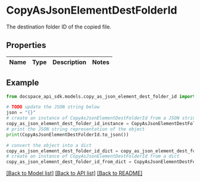 # CopyAsJsonElementDestFolderId
The destination folder ID of the copied file.

## Properties

Name | Type | Description | Notes
------------ | ------------- | ------------- | -------------

## Example

```python
from docspace_api_sdk.models.copy_as_json_element_dest_folder_id import CopyAsJsonElementDestFolderId

# TODO update the JSON string below
json = "{}"
# create an instance of CopyAsJsonElementDestFolderId from a JSON string
copy_as_json_element_dest_folder_id_instance = CopyAsJsonElementDestFolderId.from_json(json)
# print the JSON string representation of the object
print(CopyAsJsonElementDestFolderId.to_json())

# convert the object into a dict
copy_as_json_element_dest_folder_id_dict = copy_as_json_element_dest_folder_id_instance.to_dict()
# create an instance of CopyAsJsonElementDestFolderId from a dict
copy_as_json_element_dest_folder_id_from_dict = CopyAsJsonElementDestFolderId.from_dict(copy_as_json_element_dest_folder_id_dict)
```
[[Back to Model list]](../README.md#documentation-for-models) [[Back to API list]](../README.md#documentation-for-api-endpoints) [[Back to README]](../README.md)


